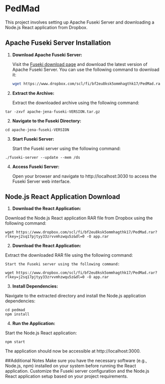 # PedMad

This project involves setting up Apache Fuseki Server and downloading a Node.js React application from Dropbox.

## Apache Fuseki Server Installation

1. **Download Apache Fuseki Server:**

   Visit the [Fuseki download page](https://jena.apache.org/download/index.cgi) and download the latest version of Apache Fuseki Server. You can use the following command to download it:

   ```bash
   wget https://www.dropbox.com/scl/fi/bf2eu8ksk5ommhagthk17/PedMad.rar?rlkey=j2sq17pjtyy33zrvvmhzwqu5z&dl=0
 	```

1. **Extract the Archive:**

	Extract the downloaded archive using the following command:

 ``` 
 tar -zxvf apache-jena-fuseki-VERSION.tar.gz

 ```

2. **Navigate to the Fuseki Directory:**

  ``` 
cd apache-jena-fuseki-VERSION

 ```

3. **Start Fuseki Server:**

	Start the Fuseki server using the following command:
  ``` 
./fuseki-server --update --mem /ds

 ```

 4. **Access Fuseki Server:**

	Open your browser and navigate to http://localhost:3030 to access the Fuseki Server web interface.



## Node.js React Application Download



1. **Download the React Application:**

Download the Node.js React application RAR file from Dropbox using the following command:
  ``` 
wget https://www.dropbox.com/scl/fi/bf2eu8ksk5ommhagthk17/PedMad.rar?rlkey=j2sq17pjtyy33zrvvmhzwqu5z&dl=0 -O app.rar

 ```



2. **Download the React Application:**

Extract the downloaded RAR file using the following command:

	Start the Fuseki server using the following command:
  ``` 
wget https://www.dropbox.com/scl/fi/bf2eu8ksk5ommhagthk17/PedMad.rar?rlkey=j2sq17pjtyy33zrvvmhzwqu5z&dl=0 -O app.rar

 ```

3. **Install Dependencies:**

Navigate to the extracted directory and install the Node.js application dependencies:

  ``` 
cd pedmad
npm install
 ```

4. **Run the Application:**

Start the Node.js React application:

  ``` 
npm start

 ```

The application should now be accessible at http://localhost:3000.

##Additional Notes
Make sure you have the necessary software (e.g., Node.js, npm) installed on your system before running the React application.
Customize the Fuseki server configuration and the Node.js React application setup based on your project requirements.
